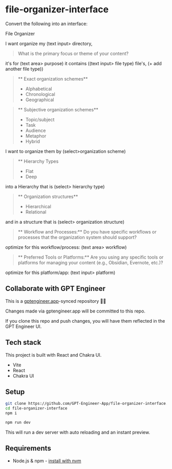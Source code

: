 # file-organizer-interface

Convert the following into an interface:

File Organizer 

I want organize my (text input> directory, 

> What is the primary focus or theme of your content?

it's for (text area> purpose)
it contains ((text input> file type) file's, (+ add another file type))

> ** Exact organization schemes**
>  - Alphabetical
 > - Chronological
 > - Geographical 
    
> ** Subjective organization schemes**
> - Topic/subject
> - Task
> - Audience
> - Metaphor
> - Hybrid

I want to organize them by (select>organization scheme) 

> ** Hierarchy Types
> - Flat
> - Deep

into a Hierarchy that is (select> hierarchy type) 

> ** Organization structures**
> - Hierarchical
> - Relational

and in a structure that is (select> organization structure)

> ** Workflow and Processes:**
> Do you have specific workflows or processes that the organization system should support?

optimize for this workflow/process: (text area> workflow)


> ** Preferred Tools or Platforms:**
> Are you using any specific tools or platforms for managing your content (e.g., Obsidian, Evernote, etc.)?

optimize for this platform/app: (text input> platform)

## Collaborate with GPT Engineer

This is a [gptengineer.app](https://gptengineer.app)-synced repository 🌟🤖

Changes made via gptengineer.app will be committed to this repo.

If you clone this repo and push changes, you will have them reflected in the GPT Engineer UI.

## Tech stack

This project is built with React and Chakra UI.

- Vite
- React
- Chakra UI

## Setup

```sh
git clone https://github.com/GPT-Engineer-App/file-organizer-interface.git
cd file-organizer-interface
npm i
```

```sh
npm run dev
```

This will run a dev server with auto reloading and an instant preview.

## Requirements

- Node.js & npm - [install with nvm](https://github.com/nvm-sh/nvm#installing-and-updating)
